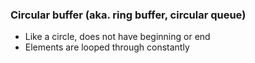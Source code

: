 ### Circular buffer (aka. ring buffer, circular queue)

- Like a circle, does not have beginning or end
- Elements are looped through constantly
